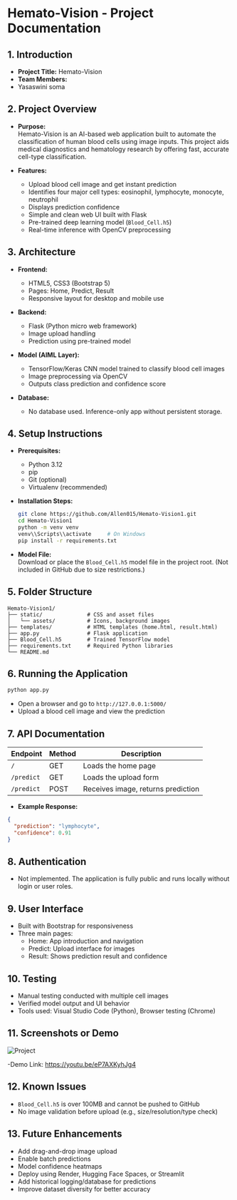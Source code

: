 # Hemato-Vision - Project Documentation

## 1. Introduction

- **Project Title:** Hemato-Vision  
- **Team Members:**  
- Yasaswini soma

## 2. Project Overview

- **Purpose:**  
  Hemato-Vision is an AI-based web application built to automate the classification of human blood cells using image inputs. This project aids medical diagnostics and hematology research by offering fast, accurate cell-type classification.

- **Features:**  
  - Upload blood cell image and get instant prediction  
  - Identifies four major cell types: eosinophil, lymphocyte, monocyte, neutrophil  
  - Displays prediction confidence  
  - Simple and clean web UI built with Flask  
  - Pre-trained deep learning model (`Blood_Cell.h5`)  
  - Real-time inference with OpenCV preprocessing

## 3. Architecture

- **Frontend:**  
  - HTML5, CSS3 (Bootstrap 5)  
  - Pages: Home, Predict, Result  
  - Responsive layout for desktop and mobile use

- **Backend:**  
  - Flask (Python micro web framework)  
  - Image upload handling  
  - Prediction using pre-trained model

- **Model (AIML Layer):**  
  - TensorFlow/Keras CNN model trained to classify blood cell images  
  - Image preprocessing via OpenCV  
  - Outputs class prediction and confidence score

- **Database:**  
  - No database used. Inference-only app without persistent storage.

## 4. Setup Instructions

- **Prerequisites:**  
  - Python 3.12  
  - pip  
  - Git (optional)  
  - Virtualenv (recommended)

- **Installation Steps:**  
  ```bash
  git clone https://github.com/Allen015/Hemato-Vision1.git
  cd Hemato-Vision1
  python -m venv venv
  venv\\Scripts\\activate     # On Windows
  pip install -r requirements.txt
  ```

- **Model File:**  
  Download or place the `Blood_Cell.h5` model file in the project root. (Not included in GitHub due to size restrictions.)

## 5. Folder Structure

```
Hemato-Vision1/
├── static/              # CSS and asset files
│   └── assets/          # Icons, background images
├── templates/           # HTML templates (home.html, result.html)
├── app.py               # Flask application
├── Blood_Cell.h5        # Trained TensorFlow model
├── requirements.txt     # Required Python libraries
└── README.md
```

## 6. Running the Application

```bash
python app.py
```

- Open a browser and go to `http://127.0.0.1:5000/`  
- Upload a blood cell image and view the prediction

## 7. API Documentation

| Endpoint   | Method | Description                        |
|------------|--------|------------------------------------|
| `/`        | GET    | Loads the home page                |
| `/predict` | GET    | Loads the upload form              |
| `/predict` | POST   | Receives image, returns prediction |

- **Example Response:**
```json
{
  "prediction": "lymphocyte",
  "confidence": 0.91
}
```

## 8. Authentication

- Not implemented. The application is fully public and runs locally without login or user roles.

## 9. User Interface

- Built with Bootstrap for responsiveness  
- Three main pages:
  - Home: App introduction and navigation
  - Predict: Upload interface for images
  - Result: Shows prediction result and confidence

## 10. Testing

- Manual testing conducted with multiple cell images  
- Verified model output and UI behavior  
- Tools used: Visual Studio Code (Python), Browser testing (Chrome)

## 11. Screenshots or Demo

![Project](https://github.com/user-attachments/assets/df98680b-7037-4feb-9c3e-fd455b239ba9)

-Demo Link: https://youtu.be/eP7AXKyhJg4

## 12. Known Issues

- `Blood_Cell.h5` is over 100MB and cannot be pushed to GitHub  
- No image validation before upload (e.g., size/resolution/type check)

## 13. Future Enhancements

- Add drag-and-drop image upload  
- Enable batch predictions  
- Model confidence heatmaps  
- Deploy using Render, Hugging Face Spaces, or Streamlit  
- Add historical logging/database for predictions  
- Improve dataset diversity for better accuracy
